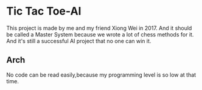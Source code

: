 # Tic Tac Toe-AI

This project is made by me and my friend Xiong Wei in 2017. And it should be called a Master System because we wrote a lot of chess methods for it.  
And it's still a successful AI project that no one can win it.

## Arch

No code can be read easily,because my programming level is so low at that time.